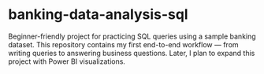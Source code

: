 # banking-data-analysis-sql
Beginner-friendly project for practicing SQL queries using a sample banking dataset. This repository contains my first end-to-end workflow — from writing queries to answering business questions. Later, I plan to expand this project with Power BI visualizations.
